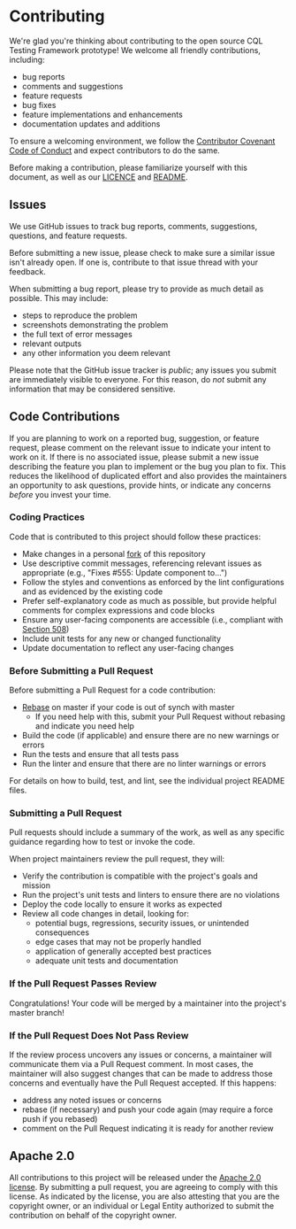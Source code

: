 # Contributing

We're glad you're thinking about contributing to the open source CQL Testing Framework prototype! We welcome all friendly contributions, including:

- bug reports
- comments and suggestions
- feature requests
- bug fixes
- feature implementations and enhancements
- documentation updates and additions

To ensure a welcoming environment, we follow the [Contributor Covenant Code of Conduct](CODE-OF-CONDUCT.md) and expect contributors to do the same.

Before making a contribution, please familiarize yourself with this document, as well as our [LICENCE](LICENSE) and [README](README.md).

## Issues

We use GitHub issues to track bug reports, comments, suggestions, questions, and feature requests.

Before submitting a new issue, please check to make sure a similar issue isn't already open. If one is, contribute to that issue thread with your feedback.

When submitting a bug report, please try to provide as much detail as possible.  This may include:

- steps to reproduce the problem
- screenshots demonstrating the problem
- the full text of error messages
- relevant outputs
- any other information you deem relevant

Please note that the GitHub issue tracker is _public_; any issues you submit are immediately visible to everyone.  For this reason, do _not_ submit any information that may be considered sensitive.

## Code Contributions

If you are planning to work on a reported bug, suggestion, or feature request, please comment on the relevant issue to indicate your intent to work on it.  If there is no associated issue, please submit a new issue describing the feature you plan to implement or the bug you plan to fix.  This reduces the likelihood of duplicated effort and also provides the maintainers an opportunity to ask questions, provide hints, or indicate any concerns _before_ you invest your time.

### Coding Practices

Code that is contributed to this project should follow these practices:

- Make changes in a personal [fork](https://help.github.com/articles/fork-a-repo/) of this repository
- Use descriptive commit messages, referencing relevant issues as appropriate (e.g., "Fixes #555: Update component to...")
- Follow the styles and conventions as enforced by the lint configurations and as evidenced by the existing code
- Prefer self-explanatory code as much as possible, but provide helpful comments for complex expressions and code blocks
- Ensure any user-facing components are accessible (i.e., compliant with [Section 508](https://www.section508.gov/))
- Include unit tests for any new or changed functionality
- Update documentation to reflect any user-facing changes

### Before Submitting a Pull Request

Before submitting a Pull Request for a code contribution:

- [Rebase](https://git-scm.com/book/en/v2/Git-Branching-Rebasing) on master if your code is out of synch with master
    - If you need help with this, submit your Pull Request without rebasing and indicate you need help
- Build the code (if applicable) and ensure there are no new warnings or errors
- Run the tests and ensure that all tests pass
- Run the linter and ensure that there are no linter warnings or errors

For details on how to build, test, and lint, see the individual project README files.

### Submitting a Pull Request

Pull requests should include a summary of the work, as well as any specific guidance regarding how to test or invoke the code.

When project maintainers review the pull request, they will:

- Verify the contribution is compatible with the project's goals and mission
- Run the project's unit tests and linters to ensure there are no violations
- Deploy the code locally to ensure it works as expected
- Review all code changes in detail, looking for:
    - potential bugs, regressions, security issues, or unintended consequences
    - edge cases that may not be properly handled
    - application of generally accepted best practices
    - adequate unit tests and documentation

### If the Pull Request Passes Review

Congratulations! Your code will be merged by a maintainer into the project's master branch!

### If the Pull Request Does Not Pass Review

If the review process uncovers any issues or concerns, a maintainer will communicate them via a Pull Request comment.  In most cases, the maintainer will also suggest changes that can be made to address those concerns and eventually have the Pull Request accepted.  If this happens:

- address any noted issues or concerns
- rebase (if necessary) and push your code again (may require a force push if you rebased)
- comment on the Pull Request indicating it is ready for another review

## Apache 2.0

All contributions to this project will be released under the [Apache 2.0 license](http://www.apache.org/licenses/LICENSE-2.0). By submitting a pull request, you are agreeing to comply with this license.  As indicated by the license, you are also attesting that you are the copyright owner, or an individual or Legal Entity authorized to submit the contribution on behalf of the copyright owner.
